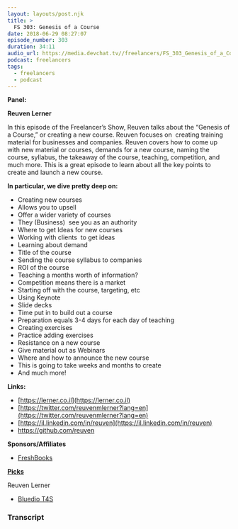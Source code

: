 ```yaml
---
layout: layouts/post.njk
title: >
  FS 303: Genesis of a Course
date: 2018-06-29 08:27:07
episode_number: 303
duration: 34:11
audio_url: https://media.devchat.tv//freelancers/FS_303_Genesis_of_a_Course.mp3
podcast: freelancers
tags:
  - freelancers
  - podcast
---
```


**Panel:**

**Reuven Lerner**

In this episode of the Freelancer’s Show, Reuven talks about the “Genesis of a Course,” or creating a new course. Reuven focuses on&nbsp; creating training material for businesses and companies. Reuven covers how to come up with new material or courses, demands for a new course, naming the course, syllabus, the takeaway of the course, teaching, competition, and much more. This is a great episode to learn about all the key points to create and launch a new course.

**In particular, we dive pretty deep on:**

- Creating new courses
- Allows you to upsell
- Offer a wider variety of courses
- They (Business)&nbsp; see you as an authority
- Where to get Ideas for new courses
- Working with clients&nbsp; to get ideas
- Learning about demand
- Title of the course
- Sending the course syllabus to companies
- ROI of the course
- Teaching a months worth of information?
- Competition means there is a market
- Starting off with the course, targeting, etc
- Using Keynote
- Slide decks
- Time put in to build out a course
- Preparation equals 3-4 days for each day of teaching
- Creating exercises
- Practice adding exercises
- Resistance on a new course
- Give material out as Webinars
- Where and how to announce the new course
- This is going to take weeks and months to create
- And much more!&nbsp; &nbsp; &nbsp;

**Links:**

- [https://lerner.co.il](https://lerner.co.il)
- [https://twitter.com/reuvenmlerner?lang=en](https://twitter.com/reuvenmlerner?lang=en)
- [https://il.linkedin.com/in/reuven](https://il.linkedin.com/in/reuven)
- https://github.com/reuven

**Sponsors/Affiliates**

- [FreshBooks](https://www.freshbooks.com/invoice?ref=11731&utm_source=pbm&utm_medium=affiliate-program&utm_influencer=419364&utm_campaign=podcast-influencers)

[**Picks**](https://www.apple.com)

Reuven Lerner

- [Bluedio T4S](https://www.amazon.com/Bluedio-Cancelling-Bluetooth-Headphones-headphones/dp/B073DR5ZPQ)

### Transcript
